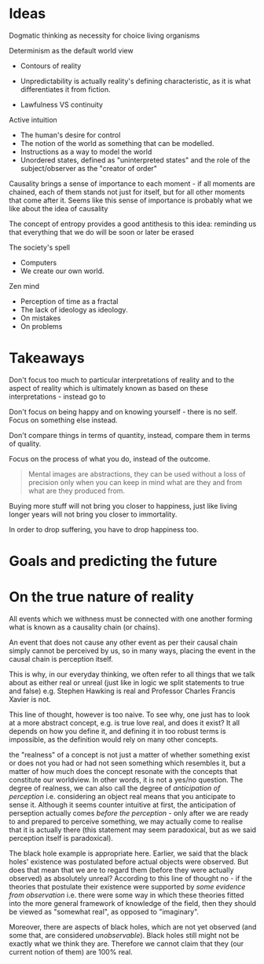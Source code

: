 
Ideas
===

Dogmatic thinking as necessity for choice living organisms 


Determinism as the default world view
- Contours of reality
- Unpredictability is actually reality's defining characteristic, as it is what differentiates it from fiction.

- Lawfulness VS continuity

Active intuition
- The human's desire for control
- The notion of the world as something that can be modelled.
- Instructions as a way to model the world
- Unordered states, defined as "uninterpreted states" and the role of the subject/observer as the "creator of order"


Causality brings a sense of importance to each moment - if all moments are chained, each of them stands not just for itself, but for all other moments that come after it. Seems like this  sense of importance is probably what we like about the idea of causality 

The concept of entropy provides a good antithesis to this idea: reminding us that everything that we do will be soon or later be erased 


The society's spell
- Computers
- We create our own world.

Zen mind
- Perception of time as a fractal 
- The lack of ideology as ideology.
- On mistakes
- On problems



Takeaways
===

Don't focus too much to particular interpretations of reality and to the aspect of reality which is ultimately known as based on these interpretations - instead go to 

Don't focus on being happy and on knowing yourself - there is no self. Focus on something else instead.

Don't compare things in terms of quantity, instead, compare them in terms of quality.

Focus on the process of what you do, instead of the outcome.

> Mental images are abstractions, they can be used without a loss of precision only when you can keep in mind what are they and from what are they produced from. 

Buying more stuff will not bring you closer to happiness, just like living longer years will not bring you closer to immortality.

In order to drop suffering, you have to drop happiness too.


Goals and predicting the future
===







On the true nature of reality 
===

All events which we withness must be connected with one another forming what is known as a causality chain (or chains). 

An event that does not cause any other event as per their causal chain simply cannot be perceived by us, so in many ways, placing the event in the causal chain is perception itself.

This is why, in our everyday thinking, we often refer to all things that we talk about as either real or unreal (just like in logic we split statements to true and false) e.g. Stephen Hawking is real and Professor Charles Francis Xavier is not. 

This line of thought, however is too naive. To see why, one just has to look at a more abstract concept, e.g. is true love real, and does it exist? It all depends on how you define it, and defining it in too robust terms is impossible, as the definition would rely on many other concepts.

the "realness" of a concept is not just a matter of whether something exist or does not you had or had not seen something which resembles it, but a matter of how much does the concept resonate with the concepts that constitute our worldview. In other words, it is not a yes/no question. The degree of realness, we can also call the degree of *anticipation of perception* i.e. considering an object real means that you anticipate to sense it. Although it seems counter intuitive at first, the anticipation of perseption actually comes *before the perception* - only after we are ready to and prepared to perceive something, we may actually come to realise that it is actually there (this statement may seem paradoxical, but as we said perception itself is paradoxical).

The black hole example is appropriate here. Earlier, we said that the black holes' existence was postulated before actual objects were observed. But does that mean that we are to regard them (before they were actually observed) as absolutely unreal? According to this line of thought no - if the theories that postulate their existence were supported by *some evidence from observation* i.e. there were some way in which these theories fitted into the more general framework of knowledge of the field, then they should be viewed as "somewhat real", as opposed to "imaginary".

Moreover, there are aspects of black holes, which are not yet observed (and some that, are considered *unobservable*). Black holes still might not be exactly what we think they are. Therefore we cannot claim that they (our current notion of them) are 100% real.


